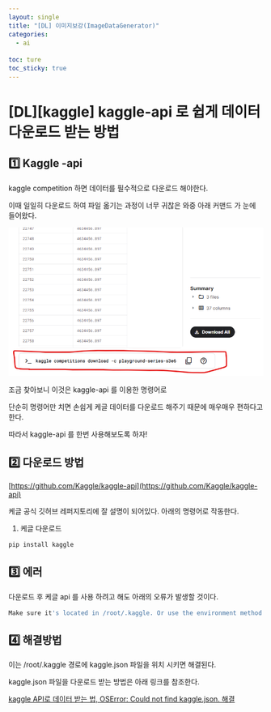 ```yaml
---
layout: single
title: "[DL] 이미지보강(ImageDataGenerator)"
categories:
  - ai

toc: ture
toc_sticky: true
---
```


<!-- 위는 머릿말임 아래부터 포스트 본문 -->

# [DL][kaggle] kaggle-api 로 쉽게 데이터 다운로드 받는 방법

## 1️⃣ Kaggle -api

kaggle competition 하면 데이터를 필수적으로 다운로드 해야한다.

이때 일일히 다운로드 하여 파일 옮기는 과정이 너무 귀찮은 와중 아래 커맨드 가 눈에 들어왔다.

![Untitled](%5BDL%5D%5Bkaggle%5D%20kaggle-api%20%E1%84%85%E1%85%A9%20%E1%84%89%E1%85%B1%E1%86%B8%E1%84%80%E1%85%A6%20%E1%84%83%E1%85%A6%E1%84%8B%E1%85%B5%E1%84%90%E1%85%A5%20%E1%84%83%E1%85%A1%E1%84%8B%E1%85%AE%E1%86%AB%E1%84%85%E1%85%A9%E1%84%83%E1%85%B3%20%20f2339a3542b246d48b1f2428951b0ec9/Untitled.png)

조금 찾아보니 이것은 kaggle-api 를 이용한 명령어로

단순히 명령어만 치면 손쉽게 케글 데이터를 다운로드 해주기 때문에 매우매우 편하다고한다.

따라서 kaggle-api 를 한번 사용해보도록 하자!

## 2️⃣ 다운로드 방법

[https://github.com/Kaggle/kaggle-api](https://github.com/Kaggle/kaggle-api)

케글 공식 깃허브 레퍼지토리에 잘 설명이 되어있다. 아래의 명령어로 작동한다.

1. 케글 다운로드

```bash
pip install kaggle
```

## 3️⃣ 에러

 

다운로드 후 케글 api 를 사용 하려고 해도 아래의 오류가 발생할 것이다.

```bash
Make sure it's located in /root/.kaggle. Or use the environment method.
```

## 4️⃣ 해결방법

이는 /root/.kaggle 경로에 kaggle.json 파일을 위치 시키면 해결된다.

kaggle.json 파일을 다운로드 받는 방법은 아래 링크를 참조한다.

[kaggle API로 데이터 받는 법, OSError: Could not find kaggle.json. 해결](https://freshrimpsushi.github.io/posts/how-to-fix-oserror-could-not-find-kaggle.json/)